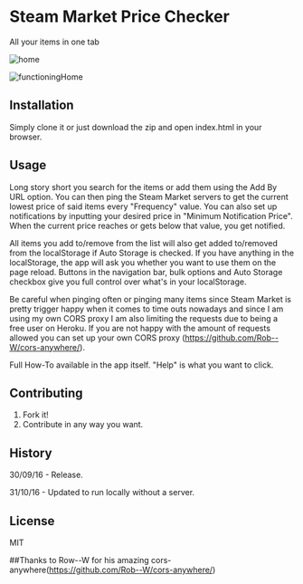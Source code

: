 # Steam Market Price Checker
All your items in one tab

![home](http://i.imgur.com/YS2D3IP.png)

![functioningHome](http://i.imgur.com/CRG0fEt.png)

## Installation
Simply clone it or just download the zip and open index.html in your browser.
## Usage
Long story short you search for the items or add them using the Add By URL option. You can then ping the Steam Market servers to get the current lowest price of said items every "Frequency" value. You can also set up notifications by inputting your desired price in "Minimum Notification Price". When the current price reaches or gets below that value, you get notified.

All items you add to/remove from the list will also get added to/removed from the localStorage if Auto Storage is checked. If you have anything in the localStorage, the app will ask you whether you want to use them on the page reload.
Buttons in the navigation bar, bulk options and Auto Storage checkbox give you full control over what's in your localStorage.

Be careful when pinging often or pinging many items since Steam Market is pretty trigger happy when it comes to time outs nowadays and since I am using my own CORS proxy I am also limiting the requests due to being a free user on Heroku. If you are not happy with the amount of requests allowed you can set up your own CORS proxy (https://github.com/Rob--W/cors-anywhere/).

Full How-To available in the app itself. "Help" is what you want to click.
## Contributing
1. Fork it!
2. Contribute in any way you want.

## History
30/09/16 - Release.

31/10/16 - Updated to run locally without a server.

## License
MIT

##Thanks to
Row--W for his amazing cors-anywhere(https://github.com/Rob--W/cors-anywhere/)